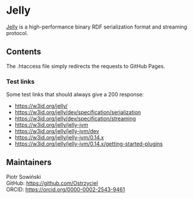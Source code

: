 # Jelly

[Jelly](https://github.com/Jelly-RDF/) is a high-performance binary RDF serialization format and streaming protocol.

## Contents

The .htaccess file simply redirects the requests to GitHub Pages.

### Test links

Some test links that should always give a 200 response:

- https://w3id.org/jelly/
- https://w3id.org/jelly/dev/specification/serialization
- https://w3id.org/jelly/dev/specification/streaming
- https://w3id.org/jelly/jelly-jvm
- https://w3id.org/jelly/jelly-jvm/dev
- https://w3id.org/jelly/jelly-jvm/0.14.x
- https://w3id.org/jelly/jelly-jvm/0.14.x/getting-started-plugins

## Maintainers

Piotr Sowiński \
GitHub: https://github.com/Ostrzyciel \
ORCID: https://orcid.org/0000-0002-2543-9461
